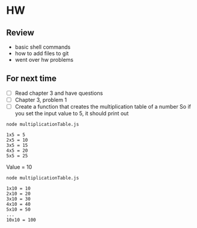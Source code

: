 # HW

## Review
- basic shell commands
- how to add files to git
- went over hw problems

## For next time
- [ ] Read chapter 3 and have questions
- [ ] Chapter 3, problem 1
- [ ] Create a function that creates the multiplication table of a number
    So if you set the input value to 5, it should print out
```
node multiplicationTable.js

1x5 = 5
2x5 = 10
3x5 = 15
4x5 = 20
5x5 = 25
```
Value = 10
```
node multiplicationTable.js

1x10 = 10
2x10 = 20
3x10 = 30
4x10 = 40
5x10 = 50
...
10x10 = 100
```
